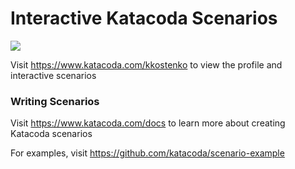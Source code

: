 # Interactive Katacoda Scenarios

[![](http://shields.katacoda.com/katacoda/kkostenko/count.svg)](https://www.katacoda.com/kkostenko "Get your profile on Katacoda.com")

Visit https://www.katacoda.com/kkostenko to view the profile and interactive scenarios

### Writing Scenarios
Visit https://www.katacoda.com/docs to learn more about creating Katacoda scenarios

For examples, visit https://github.com/katacoda/scenario-example
